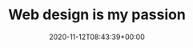 ---
retweeted: false
source: <a href="https://about.twitter.com/products/tweetdeck" rel="nofollow">TweetDeck</a>
entities:
  hashtags: []
  symbols: []
  user_mentions: []
  urls:
  - url: https://t.co/6GdeoNGVkr
    expanded_url: https://bit.ly/36utyhC
    display_url: bit.ly/36utyhC
    indices:
    - '26'
    - '49'
display_text_range:
- '0'
- '49'
favorite_count: '0'
id_str: '1326807861641547777'
truncated: false
retweet_count: '0'
id: '1326807861641547777'
possibly_sensitive: false
created_at: Thu Nov 12 08:43:39 +0000 2020
favorited: false
full_text: Web design is my passion
lang: en
quote_url: https://bit.ly/36utyhC
tags:
- pesos:twitter
date: '2020-11-12T08:43:39+00:00'
src: https://twitter.com/bascht/status/1326807861641547777
original_url: https://twitter.com/bascht/status/1326807861641547777
type: twitter_tweet
text: Web design is my passion
title: Web design is my passion

---